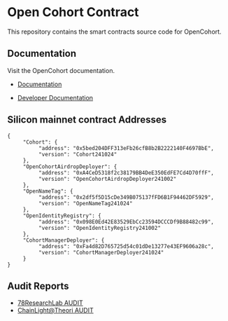 # Open Cohort Contract

This repository contains the smart contracts source code for OpenCohort.

## Documentation

Visit the OpenCohort documentation.

- [Documentation](https://docs.silicon.network/about/opencohort)

- [Developer Documentation](https://docs.silicon.network/about/opencohort/build-on-opencohort/developer)

## Silicon mainnet contract Addresses

```
{
     "Cohort": {
          "address": "0x5bed204DFF313eFb26cfB8b2B2222140F4697BbE",
          "version": "Cohort241024"
     },
     "OpenCohortAirdropDeployer": {
          "address": "0xA4CeD5318f2c38179BB4DeE350EdFE7Cd4D70ffF",
          "version": "OpenCohortAirdropDeployer241002"
     },
     "OpenNameTag": {
          "address": "0x2df5f5D15cDe349B075137fFD6B1F94462DF5929",
          "version": "OpenNameTag241024"
     },
     "OpenIdentityRegistry": {
          "address": "0x098E0Ed42E83529EbCc23594DCCCDf9B88482c99",
          "version": "OpenIdentityRegistry241002"
     },
     "CohortManagerDeployer": {
          "address": "0xFa4d82D765725d54c01dDe13277e43EF9606a28c",
          "version": "CohortManagerDeployer241024"
     }
}
```

## Audit Reports

* [78ResearchLab AUDIT](https://github.com/0xSilicon/opencohort-contracts/blob/main/audit/%5B78ResearchLab%5D%20OpenCohort%20Security%20Analysis%20Report.pdf)
* [ChainLight@Theori AUDIT](https://github.com/0xSilicon/opencohort-contracts/blob/main/audit/%5BChainLight%5D%20OpenCohort%20Security%20Audit%20v1.0.pdf)
